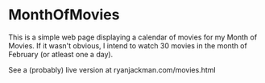 # MonthOfMovies

This is a simple web page displaying a calendar of movies for my Month of Movies. If it wasn't obvious, I intend to watch 30 movies in the month of February (or atleast one a day).

See a (probably) live version at ryanjackman.com/movies.html